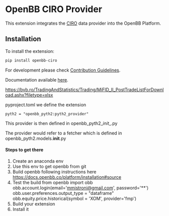 # OpenBB CIRO Provider

This extension integrates the [CIRO](https://www.ciro.ca/) data provider into the OpenBB Platform.

## Installation

To install the extension:

```bash
pip install openbb-ciro
```

For development please check [Contribution Guidelines](https://github.com/OpenBB-finance/OpenBBTerminal/blob/feature/openbb-sdk-v4/openbb_platform/CONTRIBUTING.md).

Documentation available [here](https://docs.openbb.co/sdk).

https://bvb.ro/TradingAndStatistics/Trading/MiFID_II_PostTradeListForDownload.ashx?filetype=xlsx


pyproject.toml we define the extension

```pyth2 = "openbb_pyth2:pyth2_provider"```

This provider is then defined in  openbb_pyth2\__init__.py

The provider would refer to a fetcher which is defined in openbb_pyth2.models.__init__.py

#### Steps to get there

1. Create an anaconda env
2. Use this env to get openbb from git  
3. Build openbb following instructions here https://docs.openbb.co/platform/installation#source
4. Test the build 
        from openbb import obb
        obb.account.login(email='mmistroni@gmail.com', password='**')
        obb.user.preferences.output_type = "dataframe"
        obb.equity.price.historical(symbol = 'XOM', provider='fmp')
5. Build your extension
6. Install it





